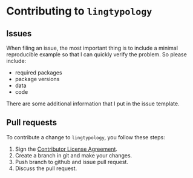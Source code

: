 # Contributing to `lingtypology`

## Issues

When filing an issue, the most important thing is to include a minimal reproducible example so that I can quickly verify the problem. So please include:

* required packages
* package versions
* data
* code

There are some additional information that I put in the issue template.

## Pull requests

To contribute a change to `lingtypology`, you follow these steps:

1. Sign the [Contributor License Agreement](https://www.clahub.com/agreements/ropensci/lingtypology). 
2. Create a branch in git and make your changes.
3. Push branch to github and issue pull request.
4. Discuss the pull request.

